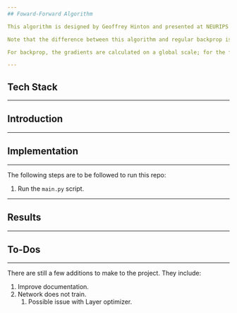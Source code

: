 ```yaml
---
## Foward-Forward Algorithm

This algorithm is designed by Geoffrey Hinton and presented at NEURIPS 2022 as a possible alternative to the all-popular backpropagation algorithm that powers most of present-day ML.

Note that the difference between this algorithm and regular backprop is not the prescence of gradients or lack thereof; it is the scale and purpose at which and for which the gradients are calculated.

For backprop, the gradients are calculated on a global scale; for the forward-forward algorithm, the gradients are local in scope. This means that each layer calcukated its own gradient independently of the others. It calculates it own gradients, updates its own paremeters, and then uses the new parameters to transform the input data sending the input data to the next layer in the network, where the process is repeated.

---
```

## Tech Stack

---
## Introduction

---
## Implementation

---
The following steps are to be followed to run this repo:
1. Run the `main.py` script.
---
## Results

---
## To-Dos

---
There are still a few additions to make to the project. They include:
1. Improve documentation.
2. Network does not train.
   1. Possible issue with Layer optimizer.

